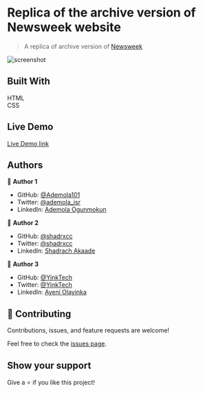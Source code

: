 # Replica of the archive version of Newsweek website
> A replica of archive version of [Newsweek](https://web.archive.org/web/20210120125445/https://www.newsweek.com/) 

![screenshot]()

## Built With 
HTML <br> CSS

## Live Demo

[Live Demo link]()

## Authors

👤 **Author 1**

- GitHub: [@Ademola101](https://github.com/Ademola101)
- Twitter: [@ademola_isr](https://twitter.com/ademola_isr)
- LinkedIn: [Ademola Ogunmokun](https://linkedin.com/in/ademola-ogunmokun-492575203)

👤 **Author 2**

- GitHub: [@shadrxcc](https://github.com/shadrxcc)
- Twitter: [@shadrxcc](https://twitter.com/shadrxcc)
- LinkedIn: [Shadrach Akaade](https://www.linkedin.com/in/shadrach-akaade-24a375189/)

👤 **Author 3**

- GitHub: [@YinkTech](https://github.com/yinktech)
- Twitter: [@YinkTech](https://twitter.com/yinktech)
- LinkedIn: [Ayeni Olayinka](https://www.linkedin.com/in/ayeni-olayinka-726181134/)

## 🤝 Contributing

Contributions, issues, and feature requests are welcome!

Feel free to check the [issues page](https://github.com/Ademola101/Bootsrao-Milestone/issues).

## Show your support

Give a ⭐️ if you like this project!


